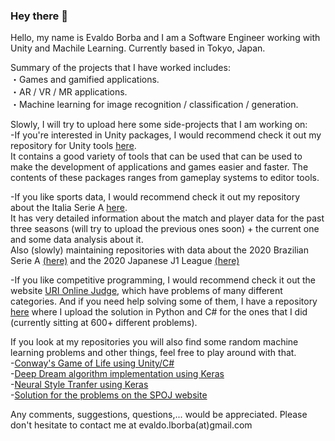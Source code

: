 ### Hey there 👋

Hello, my name is Evaldo Borba and I am a Software Engineer working with Unity and Machile Learning.
Currently based in Tokyo, Japan.

Summary of the projects that I have worked includes:  
・Games and gamified applications.  
・AR / VR / MR applications.  
・Machine learning for image recognition / classification / generation.  

Slowly, I will try to upload here some side-projects that I am working on:  
-If you're interested in Unity packages, I would recommend check it out my repository for Unity tools [here](https://github.com/ewalldo/Packages-Project).  
It contains a good variety of tools that can be used that can be used to make the development of applications and games easier and faster. The contents of these packages ranges from gameplay systems to editor tools.  

-If you like sports data, I would recommend check it out my repository about the Italia Serie A [here](https://github.com/ewalldo/Italia-Serie-A-Data-and-Data-Analysis).  
It has very detailed information about the match and player data for the past three seasons (will try to upload the previous ones soon) + the current one and some data analysis about it.  
Also (slowly) maintaining repositories with data about the 2020 Brazilian Serie A [(here)](https://github.com/ewalldo/Brazil-Serie-A-Data-and-Data-Analysis) and the 2020 Japanese J1 League [(here)](https://github.com/ewalldo/Japan-J1-League-Data-and-Data-Analysis)

-If you like competitive programming, I would recommend check it out the website [URI Online Judge](https://www.urionlinejudge.com.br/judge/en/login), which have problems of many different categories. And if you need help solving some of them, I have a repository [here](https://github.com/ewalldo/URI-OnlineJudge-Problems) where I upload the solution in Python and C# for the ones that I did (currently sitting at 600+ different problems).

If you look at my repositories you will also find some random machine learning problems and other things, feel free to play around with that.  
-[Conway's Game of Life using Unity/C#](https://github.com/ewalldo/Conway-s-Game-of-Life)  
-[Deep Dream algorithm implementation using Keras](https://github.com/ewalldo/Deep-Dream---Keras)  
-[Neural Style Tranfer using Keras](https://github.com/ewalldo/Neural-Style-Transfer---Keras)  
-[Solution for the problems on the SPOJ website](https://github.com/ewalldo/SPOJ-Problems)  

Any comments, suggestions, questions,... would be appreciated. Please don't hesitate to contact me at evaldo.lborba(at)gmail.com
<!--
**ewalldo/ewalldo** is a ✨ _special_ ✨ repository because its `README.md` (this file) appears on your GitHub profile.

Here are some ideas to get you started:

- 🔭 I’m currently working on ...
- 🌱 I’m currently learning ...
- 👯 I’m looking to collaborate on ...
- 🤔 I’m looking for help with ...
- 💬 Ask me about ...
- 📫 How to reach me: ...
- 😄 Pronouns: ...
- ⚡ Fun fact: ...
-->
